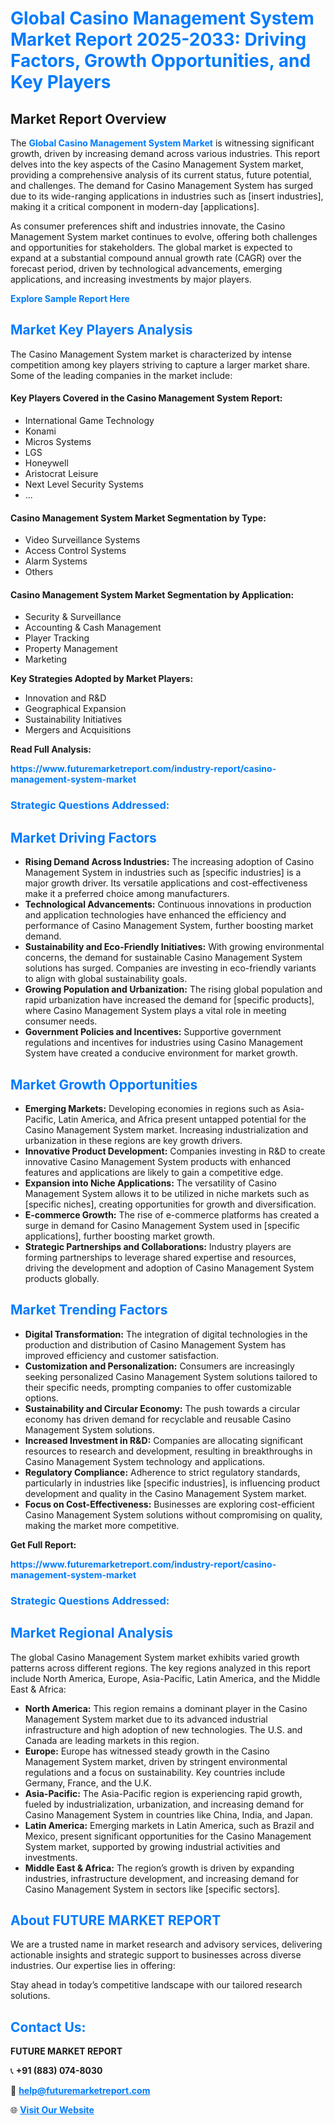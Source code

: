 <h1 style="color: #007BFF;">Global Casino Management System Market Report 2025-2033: Driving Factors, Growth Opportunities, and Key Players</h1>

<section id="overview">
<h2>Market Report Overview</h2>
<p>The <a href="https://www.futuremarketreport.com/industry-report/casino-management-system-market" style="color: #007BFF; text-decoration: none;"><strong>Global Casino Management System Market</strong></a> is witnessing significant growth, driven by increasing demand across various industries. This report delves into the key aspects of the Casino Management System market, providing a comprehensive analysis of its current status, future potential, and challenges. The demand for Casino Management System has surged due to its wide-ranging applications in industries such as [insert industries], making it a critical component in modern-day [applications].</p>
<p>As consumer preferences shift and industries innovate, the Casino Management System market continues to evolve, offering both challenges and opportunities for stakeholders. The global market is expected to expand at a substantial compound annual growth rate (CAGR) over the forecast period, driven by technological advancements, emerging applications, and increasing investments by major players.</p>
</section>

<section id="overview">
<p><a href="https://www.futuremarketreport.com/request-sample/reportId=97648" style="color: #007BFF; text-decoration: none;"><strong>Explore Sample Report Here</strong></a></p>
</section>

<section id="key-players">
<h2 style="color: #007BFF;">Market Key Players Analysis</h2>
<p>The Casino Management System market is characterized by intense competition among key players striving to capture a larger market share. Some of the leading companies in the market include:</p>
<h4>Key Players Covered in the Casino Management System Report:</h4>
<ul><li>International Game Technology</li><li>Konami</li><li>Micros Systems</li><li>LGS</li><li>Honeywell</li><li>Aristocrat Leisure</li><li>Next Level Security Systems</li><li>...</li></ul>
<h4>Casino Management System Market Segmentation by Type:</h4>
<ul><li>Video Surveillance Systems</li><li>Access Control Systems</li><li>Alarm Systems</li><li>Others</li></ul>

<h4>Casino Management System Market Segmentation by Application:</h4>
<ul><li>Security &amp; Surveillance</li><li>Accounting &amp; Cash Management</li><li>Player Tracking</li><li>Property Management</li><li>Marketing</li></ul>
<p><strong>Key Strategies Adopted by Market Players:</strong></p>
<ul>
<li>Innovation and R&D</li>
<li>Geographical Expansion</li>
<li>Sustainability Initiatives</li>
<li>Mergers and Acquisitions</li>
</ul>
</section>

<section>
<p><strong>Read Full Analysis: </strong></p><a href="https://www.futuremarketreport.com/industry-report/casino-management-system-market" style="color: #007BFF; text-decoration: none;"><strong>https://www.futuremarketreport.com/industry-report/casino-management-system-market</strong></a>
<h3 style="color: #007BFF;">Strategic Questions Addressed:</h3>
</section>

<section id="driving-factors">
<h2 style="color: #007BFF;">Market Driving Factors</h2>
<ul>
<li><strong>Rising Demand Across Industries:</strong> The increasing adoption of Casino Management System in industries such as [specific industries] is a major growth driver. Its versatile applications and cost-effectiveness make it a preferred choice among manufacturers.</li>
<li><strong>Technological Advancements:</strong> Continuous innovations in production and application technologies have enhanced the efficiency and performance of Casino Management System, further boosting market demand.</li>
<li><strong>Sustainability and Eco-Friendly Initiatives:</strong> With growing environmental concerns, the demand for sustainable Casino Management System solutions has surged. Companies are investing in eco-friendly variants to align with global sustainability goals.</li>
<li><strong>Growing Population and Urbanization:</strong> The rising global population and rapid urbanization have increased the demand for [specific products], where Casino Management System plays a vital role in meeting consumer needs.</li>
<li><strong>Government Policies and Incentives:</strong> Supportive government regulations and incentives for industries using Casino Management System have created a conducive environment for market growth.</li>
</ul>
</section>

<section id="growth-opportunities">
<h2 style="color: #007BFF;">Market Growth Opportunities</h2>
<ul>
<li><strong>Emerging Markets:</strong> Developing economies in regions such as Asia-Pacific, Latin America, and Africa present untapped potential for the Casino Management System market. Increasing industrialization and urbanization in these regions are key growth drivers.</li>
<li><strong>Innovative Product Development:</strong> Companies investing in R&D to create innovative Casino Management System products with enhanced features and applications are likely to gain a competitive edge.</li>
<li><strong>Expansion into Niche Applications:</strong> The versatility of Casino Management System allows it to be utilized in niche markets such as [specific niches], creating opportunities for growth and diversification.</li>
<li><strong>E-commerce Growth:</strong> The rise of e-commerce platforms has created a surge in demand for Casino Management System used in [specific applications], further boosting market growth.</li>
<li><strong>Strategic Partnerships and Collaborations:</strong> Industry players are forming partnerships to leverage shared expertise and resources, driving the development and adoption of Casino Management System products globally.</li>
</ul>
</section>

<section id="trending-factors">
<h2 style="color: #007BFF;">Market Trending Factors</h2>
<ul>
<li><strong>Digital Transformation:</strong> The integration of digital technologies in the production and distribution of Casino Management System has improved efficiency and customer satisfaction.</li>
<li><strong>Customization and Personalization:</strong> Consumers are increasingly seeking personalized Casino Management System solutions tailored to their specific needs, prompting companies to offer customizable options.</li>
<li><strong>Sustainability and Circular Economy:</strong> The push towards a circular economy has driven demand for recyclable and reusable Casino Management System solutions.</li>
<li><strong>Increased Investment in R&D:</strong> Companies are allocating significant resources to research and development, resulting in breakthroughs in Casino Management System technology and applications.</li>
<li><strong>Regulatory Compliance:</strong> Adherence to strict regulatory standards, particularly in industries like [specific industries], is influencing product development and quality in the Casino Management System market.</li>
<li><strong>Focus on Cost-Effectiveness:</strong> Businesses are exploring cost-efficient Casino Management System solutions without compromising on quality, making the market more competitive.</li>
</ul>
</section>

<section>
<p><strong>Get Full Report: </strong></p><a href="https://www.futuremarketreport.com/industry-report/casino-management-system-market" style="color: #007BFF; text-decoration: none;"><strong>https://www.futuremarketreport.com/industry-report/casino-management-system-market</strong></a>
<h3 style="color: #007BFF;">Strategic Questions Addressed:</h3>
</section>


<section id="regional-analysis">
<h2 style="color: #007BFF;">Market Regional Analysis</h2>
<p>The global Casino Management System market exhibits varied growth patterns across different regions. The key regions analyzed in this report include North America, Europe, Asia-Pacific, Latin America, and the Middle East & Africa:</p>
<ul>
<li><strong>North America:</strong> This region remains a dominant player in the Casino Management System market due to its advanced industrial infrastructure and high adoption of new technologies. The U.S. and Canada are leading markets in this region.</li>
<li><strong>Europe:</strong> Europe has witnessed steady growth in the Casino Management System market, driven by stringent environmental regulations and a focus on sustainability. Key countries include Germany, France, and the U.K.</li>
<li><strong>Asia-Pacific:</strong> The Asia-Pacific region is experiencing rapid growth, fueled by industrialization, urbanization, and increasing demand for Casino Management System in countries like China, India, and Japan.</li>
<li><strong>Latin America:</strong> Emerging markets in Latin America, such as Brazil and Mexico, present significant opportunities for the Casino Management System market, supported by growing industrial activities and investments.</li>
<li><strong>Middle East & Africa:</strong> The region’s growth is driven by expanding industries, infrastructure development, and increasing demand for Casino Management System in sectors like [specific sectors].</li>
</ul>
</section>

<footer>
<h2 style="color: #007BFF;">About FUTURE MARKET REPORT</h2>
<p>We are a trusted name in market research and advisory services, delivering actionable insights and strategic support to businesses across diverse industries. Our expertise lies in offering:</p>

<p>Stay ahead in today’s competitive landscape with our tailored research solutions.</p>

<h2 style="color: #007BFF;">Contact Us:</h2>
<p><strong>FUTURE MARKET REPORT</strong></p>
<p>📞 <strong>+91 (883) 074-8030</strong></p>
<p>📧 <strong><a href="mailto:help@futuremarketreport.com" style="color: #007BFF;">help@futuremarketreport.com</a></strong></p>
<p>🌐 <strong><a href="https://www.futuremarketreport.com/" style="color: #007BFF;">Visit Our Website</a></strong></p>
</footer>